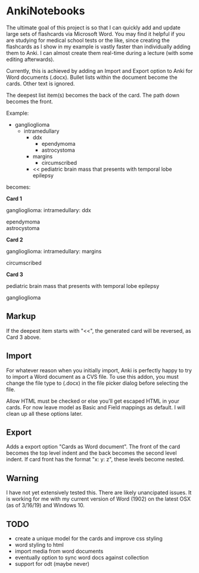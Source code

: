 AnkiNotebooks 
===

The ultimate goal of this project is so that I can quickly add and update
large sets of flashcards via Microsoft Word. You may find it helpful if you are studying
for medical school tests or the like, since creating the flashcards as I show
in my example is vastly faster than individually adding them to Anki. I can
almost create them real-time during a lecture (with some editing afterwards).

Currently, this is achieved by adding an Import and Export option to Anki for
Word documents (.docx). Bullet lists within the document become the cards. Other
text is ignored.

The deepest list item(s) becomes the back of the card. The path down becomes the front.

Example:
* ganglioglioma
  - intramedullary
    * ddx
      - ependymoma
      - astrocystoma
    * margins
      - circumscribed
    * << pediatric brain mass that presents with temporal lobe epilepsy

becomes:

**Card 1**

ganglioglioma: intramedullary: ddx 

ependymoma  
astrocystoma

**Card 2**

ganglioglioma: intramedullary: margins

circumscribed

**Card 3**

pediatric brain mass that presents with temporal lobe epilepsy

ganglioglioma


Markup
------
If the deepest item starts with "<<", the generated card
will be reversed, as Card 3 above.



Import
------
For whatever reason when you initially import, Anki is perfectly happy to try to import a Word document as a CVS file. To use this addon, you must change the file
type to (.docx) in the file picker dialog before selecting the file.

Allow HTML must be checked or else you'll get escaped HTML in your cards. For now leave model as Basic and Field mappings as default. I will clean up all these options later.

Export
------
Adds a export option "Cards as Word document". The front of the card becomes the top level indent and the back becomes the second level indent. If card front has the format "x: y: z", these levels become nested.



Warning
-------
I have not yet extensively tested this. There are likely unancipated issues. It is working for me with my current version of Word (1902) on the latest OSX (as of 3/16/19) and Windows 10. 


TODO
----
- create a unique model for the cards and improve css styling
- word styling to html
- import media from word documents
- eventually option to sync word docs against collection
- support for odt (maybe never)
